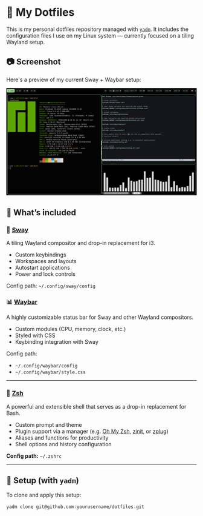 # 🧩 My Dotfiles

This is my personal dotfiles repository managed with [`yadm`](https://yadm.io/). It includes the configuration files I use on my Linux system — currently focused on a tiling Wayland setup.

## 📷 Screenshot

Here's a preview of my current Sway + Waybar setup:

![screenshot of my sway setup](swappy-20250521_140818.png)

## 📁 What’s included

### 🌅 [Sway](https://github.com/swaywm/sway)
A tiling Wayland compositor and drop-in replacement for i3.

- Custom keybindings
- Workspaces and layouts
- Autostart applications
- Power and lock controls

Config path: `~/.config/sway/config`

### 📊 [Waybar](https://github.com/Alexays/Waybar)
A highly customizable status bar for Sway and other Wayland compositors.

- Custom modules (CPU, memory, clock, etc.)
- Styled with CSS
- Keybinding integration with Sway

Config path:  
- `~/.config/waybar/config`  
- `~/.config/waybar/style.css`

---

### 🐚 [Zsh](https://www.zsh.org/)

A powerful and extensible shell that serves as a drop-in replacement for Bash.

* Custom prompt and theme
* Plugin support via a manager (e.g. [Oh My Zsh](https://ohmyz.sh/), [zinit](https://github.com/zdharma-continuum/zinit), or [zplug](https://github.com/zplug/zplug))
* Aliases and functions for productivity
* Shell options and history configuration

**Config path:** `~/.zshrc`

---

## 🚀 Setup (with `yadm`)

To clone and apply this setup:

```bash
yadm clone git@github.com:yourusername/dotfiles.git
